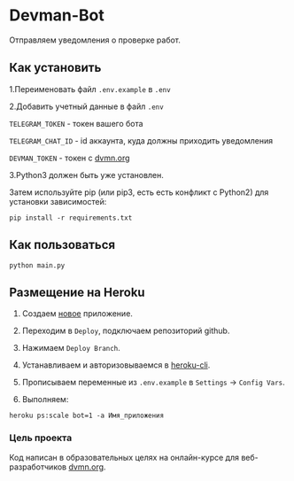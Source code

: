 # Devman-Bot
Отправляем уведомления о проверке работ.

## Как установить
    
1.Переименовать файл  `.env.example` в `.env`
    
2.Добавить учетный данные в файл `.env` 

`TELEGRAM_TOKEN`  -   токен вашего бота

`TELEGRAM_CHAT_ID` -  id аккаунта, куда должны приходить уведомления
        
`DEVMAN_TOKEN`    -   токен с [dvmn.org](https://dvmn.org/api/docs/)
    
3.Python3 должен быть уже установлен. 

Затем используйте pip (или pip3, есть есть конфликт с Python2) для установки зависимостей:
   
    pip install -r requirements.txt
    
## Как пользоваться

    python main.py

## Размещение на Heroku

1. Создаем [новое](https://dashboard.heroku.com/new-app) приложение.

2. Переходим в `Deploy`, подключаем репозиторий github.

3. Нажимаем `Deploy Branch`.

4. Устанавливаем и авторизовываемся в [heroku-cli](https://devcenter.heroku.com/articles/heroku-cli#download-and-install).

5. Прописываем переменные из `.env.example` в `Settings` -> `Config Vars`.

6. Выполняем:
```
heroku ps:scale bot=1 -a Имя_приложения
```

### Цель проекта
Код написан в образовательных целях на онлайн-курсе для веб-разработчиков [dvmn.org](https://dvmn.org).
